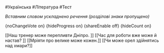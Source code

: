 #Українська #Література #Тест

*Вставним словом ускладнено речення (розділові знаки пропущено)*

{noChangeVote on}
{hideProgress on}
{shareEnable off}
{hideCount on}

[[Наш тренер може перепливти Дніпро. ]]
[[Час для роботи вже може й настав? ]]
[[Мріяти про велике може кожен.]]
[[Чи може орел здійнятись над хмари?]]
